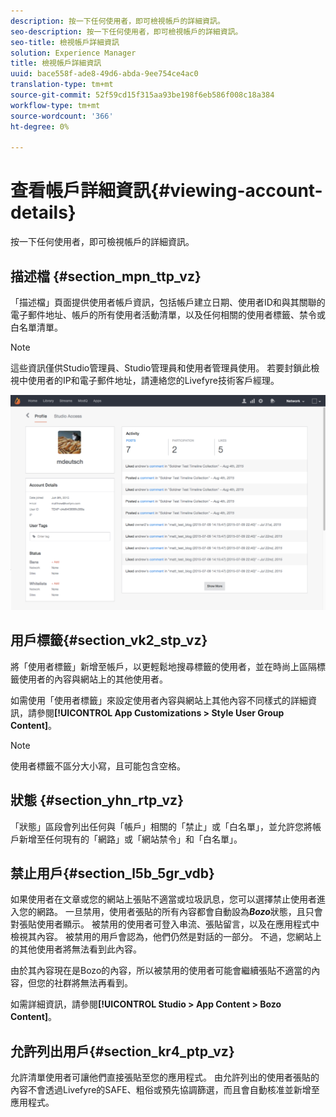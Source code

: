 ```yaml
---
description: 按一下任何使用者，即可檢視帳戶的詳細資訊。
seo-description: 按一下任何使用者，即可檢視帳戶的詳細資訊。
seo-title: 檢視帳戶詳細資訊
solution: Experience Manager
title: 檢視帳戶詳細資訊
uuid: bace558f-ade8-49d6-abda-9ee754ce4ac0
translation-type: tm+mt
source-git-commit: 52f59cd15f315aa93be198f6eb586f008c18a384
workflow-type: tm+mt
source-wordcount: '366'
ht-degree: 0%

---
```



# 查看帳戶詳細資訊{#viewing-account-details}

按一下任何使用者，即可檢視帳戶的詳細資訊。

## 描述檔 {#section_mpn_ttp_vz}

「描述檔」頁面提供使用者帳戶資訊，包括帳戶建立日期、使用者ID和與其關聯的電子郵件地址、帳戶的所有使用者活動清單，以及任何相關的使用者標籤、禁令或白名單清單。

>[!NOTE]
>
>這些資訊僅供Studio管理員、Studio管理員和使用者管理員使用。 若要封鎖此檢視中使用者的IP和電子郵件地址，請連絡您的Livefyre技術客戶經理。

![](assets/UsersProfile-1024x699.png)

## 用戶標籤{#section_vk2_stp_vz}

將「使用者標籤」新增至帳戶，以更輕鬆地搜尋標籤的使用者，並在時尚上區隔標籤使用者的內容與網站上的其他使用者。

如需使用「使用者標籤」來設定使用者內容與網站上其他內容不同樣式的詳細資訊，請參閱&#x200B;**[!UICONTROL App Customizations > Style User Group Content]**。

>[!NOTE]
>
>使用者標籤不區分大小寫，且可能包含空格。

## 狀態 {#section_yhn_rtp_vz}

「狀態」區段會列出任何與「帳戶」相關的「禁止」或「白名單」，並允許您將帳戶新增至任何現有的「網路」或「網站禁令」和「白名單」。

## 禁止用戶{#section_l5b_5gr_vdb}

如果使用者在文章或您的網站上張貼不適當或垃圾訊息，您可以選擇禁止使用者進入您的網路。 一旦禁用，使用者張貼的所有內容都會自動設為&#x200B;***Bozo***&#x200B;狀態，且只會對張貼使用者顯示。 被禁用的使用者可登入串流、張貼留言，以及在應用程式中檢視其內容。 被禁用的用戶會認為，他們仍然是對話的一部分。 不過，您網站上的其他使用者將無法看到此內容。

由於其內容現在是Bozo的內容，所以被禁用的使用者可能會繼續張貼不適當的內容，但您的社群將無法再看到。

如需詳細資訊，請參閱&#x200B;**[!UICONTROL Studio > App Content > Bozo Content]**。

## 允許列出用戶{#section_kr4_ptp_vz}

允許清單使用者可讓他們直接張貼至您的應用程式。 由允許列出的使用者張貼的內容不會透過Livefyre的SAFE、粗俗或預先協調篩選，而且會自動核准並新增至應用程式。
